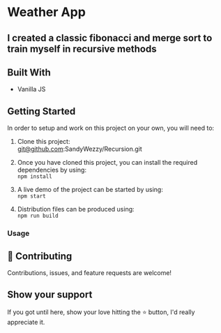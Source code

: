 # Weather App

## I created a classic fibonacci and merge sort to train myself in recursive methods

## Built With

- Vanilla JS

## Getting Started

In order to setup and work on this project on your own, you will need to:

1. Clone this project:  
   git@github.com:SandyWezzy/Recursion.git

2. Once you have cloned this project, you can install the required dependencies by using:  
   `npm install`

3. A live demo of the project can be started by using:  
   `npm start`

4. Distribution files can be produced using:  
   `npm run build`

### Usage

## 🤝 Contributing

Contributions, issues, and feature requests are welcome!

## Show your support

If you got until here, show your love hitting the ⭐️ button, I'd really appreciate it.
